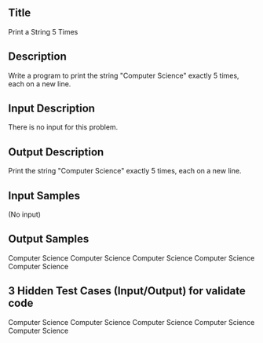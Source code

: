 ## Title
Print a String 5 Times

## Description
Write a program to print the string "Computer Science" exactly 5 times, each on a new line.

## Input Description
There is no input for this problem.

## Output Description
Print the string "Computer Science" exactly 5 times, each on a new line.

## Input Samples
(No input)

## Output Samples
Computer Science
Computer Science
Computer Science
Computer Science
Computer Science


## 3 Hidden Test Cases (Input/Output) for validate code

Computer Science
Computer Science
Computer Science
Computer Science
Computer Science
